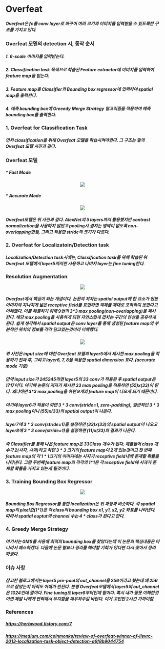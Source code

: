 # Overfeat   
##### Overfeat은 fc를 conv layer로 바꾸어 여러 크기의 이미지를 입력받을 수 있도록한 구조를 가지고 있다.

### Overfeat 모델의 detection 시, 동작 순서
##### 1. 6-scale 이미지를 입력받는다.
##### 2. Classification task 목적으로 학습된 Feature extractor에 이미지를 입력하여 feature map을 얻는다.
##### 3. Feature map을 Classifier와 Bounding box regressor에 입력하여 spatial map을 출력한다.
##### 4. 예측 bounding box에 Greeedy Merge Strategy 알고리즘을 적용하여 예측 bounding box를 출력한다. 

### 1. Overfeat for Classification Task   
##### 먼저 classification을 위해 Overfeat 모델을 학습시켜야한다. 그 구조는 밑의 Overfeat 모델 사진과 같다.

### Overfeat 모델   

##### * Fast Mode
<p align="center"><img src="https://github.com/suhyeong-jeon/Overfeat/assets/70623959/230a81a5-800a-4761-93ea-fef5cc2f1e26"></p>   

##### * Accurate Mode
<p align="center"><img src="https://github.com/suhyeong-jeon/Overfeat/assets/70623959/f486ccf7-6295-45a7-a4a3-6eb8ab500c8d"></p>

##### Overfeat모델은 위 사진과 같다. AlexNet의 5 layers까지 활용했지만 contrast normalization을 사용하지 않았고 pooling시 겹치는 영역이 없도록 non-overlapping한점, 그리고 적용한 stride의 크기가 다르다.   

### 2. Overfeat for Localizatoin/Detection task   
##### Localization/Detection task시에는, Classification task를 위해 학습된 위 Overfeat 모델에서 layer5까지만 사용하고 나머지 layer는 fine tuning한다.


### Resolution Augmentation   
<p align="center"><img src="https://github.com/suhyeong-jeon/Overfeat/assets/70623959/f5a40378-5450-4e00-91ba-8623645ff478"></p> 

##### Overfast에서 핵심이 되는 개념이다. 논문의 저자는 spatial output에 한 요소가 원본 이미지의 지나치게 넓은 receptive field를 표현하면 객체를 제대로 포착하지 못한다고 이해했다. 이를 해결하기 위해 9번의 3*3 max pooling(non-overlapping)을 제시한다. 해당 max pooling을 사용하게 되면 자연스럽게 겹치는 구간의 연산을 공유하게된다. 쉽게 생각해서 spatial output은 conv layer를 통해 생성된 feature map의 부분적인 위치의 정보를 각각 담고있는것이라 이해했다.   

<p align="center"><img src="https://github.com/suhyeong-jeon/Overfeat/assets/70623959/93706ab4-b170-4131-9a6d-d4ae5252e26e"></p>

##### 위 사진은 input size에 대한 Overfeat 모델의 layer5에서 제시한 max pooling을 적용하기 전과 후, 그리고 layer6, 7, 8을 적용한 spatial dimension 표다. (accurate mode 기준)   
##### 만약 input size가 245*245라면 layer5의 3*3 conv가 적용된 후 spatial output은 17*17이다. 여기에 논문의 저자가 제시한 3*3 max pooling을 적용하면 (5*5)x(3*3)이 된다. 왜냐하면 3*3 max pooling을 하면 9개의 feature map이 나오게 되기 때문이다.    
##### 여기에 layer6가 적용이 되면 3 * 3 conv(stride=1, zero-padding), 일반적인 3 * 3 max pooling이니 (5*5)x(3*3)의 spatial output이 나온다.   
##### layer7에 3 * 3 conv(stride=1)을 설정하면 (3*3)x(3*3)의 spatial output이 나오고 layer8에 3 * 3 conv(stride=1)을 설정하면 (1*1)x(3*3)의 결과가 나온다.
##### 즉 Classifier를 통해 나온 feature map은 3*3*Class 개수가 된다. 예를들어 class 개수가 2(사자, 사과)라고 하면 3 * 3 크기의 feature map이 2개 있는것이고 첫 번째 feature map의 각 1 * 1크기의 이미지에는 사자가 receptive field내에 존재할 확률을 나타낸다. 그럼 두번째 feature map의 각각의 1*1은 각 receptive field에 사과가 존재할 확률을 가지고 있는게 될것이다.   

### 3. Training Bounding Box Regressor   
<p align="center"><img src="https://github.com/suhyeong-jeon/Overfeat/assets/70623959/a6b9209a-b9bf-4f94-a9c3-8138e0a2a3b3"></p>   

##### Bounding Box Regressor를 통한 localization은 위 과정과 비슷하다. 각 spatial map의 pixel값(1*1)은 각 class의 bounding box x1, y1, x2, y2 좌표를 나타낸다. 따라서 spatial ouptut의 channel 수는 4 * class가 된다고 한다.

### 4. Greedy Merge Strategy   
##### 여기서는 GMS를 사용해 최적의 bounding box를 찾았다는데 이 논문의 핵심내용은 아니라서 패스하겠다. 다음에 논문 발표나 정리를 해야할 기회가 있다면 다시 찾아서 정리하겠다.   

### 이슈 사항   
##### 참고한 블로그에서는 layer5 pre-pool의 out_channel을 256이라고 했는데 왜 256으로 잡았는지 아직도 이해가 안된다. 분명 Overfeat모델에서 layer5의 out_channel은 1024인데 말이다. Fine tuning도 layer6부터인데 말이다. 혹시 내가 잘못 이해한것이면 제발 나에게 연락해서 무지함을 깨우쳐주길 바란다. 이거 고민만 2시간 가까이함.   

### References   
##### <https://herbwood.tistory.com/7>
##### <https://medium.com/coinmonks/review-of-overfeat-winner-of-ilsvrc-2013-localization-task-object-detection-a6f8b9044754>
